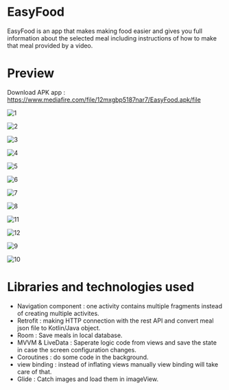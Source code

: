 # EasyFood
EasyFood is an app that makes making food easier and gives you full information about the selected meal including instructions of how to make that meal provided by a video.

# Preview

Download APK app : https://www.mediafire.com/file/12mxgbp5187nar7/EasyFood.apk/file

![1](https://github.com/BaraaAbuAlrob/EasyFood/assets/119497086/32693a9e-30f5-4acf-ac0e-a6291ee801b6)

![2](https://github.com/BaraaAbuAlrob/EasyFood/assets/119497086/e8259f7b-c7e4-412f-bd3b-7c1772644f49)

![3](https://github.com/BaraaAbuAlrob/EasyFood/assets/119497086/5e8cdadb-951a-4782-bf65-5a12e0809558)

![4](https://github.com/BaraaAbuAlrob/EasyFood/assets/119497086/3c5a3b73-8a87-4bfe-8ab2-f3a714b9809c)

![5](https://github.com/BaraaAbuAlrob/EasyFood/assets/119497086/949501c6-11a0-47d7-9c67-4b55a04b08ce)

![6](https://github.com/BaraaAbuAlrob/EasyFood/assets/119497086/bf147c7f-9b62-4ee7-bc9e-cef42dbaa4aa)

![7](https://github.com/BaraaAbuAlrob/EasyFood/assets/119497086/8c646513-1610-4a5d-9a59-8d0f6ed08d29)

![8](https://github.com/BaraaAbuAlrob/EasyFood/assets/119497086/218c2781-f35d-4306-9a8e-86896a732cd0)

![11](https://github.com/BaraaAbuAlrob/EasyFood/assets/119497086/437a9b82-8c71-4f93-a1f8-cc25b665914f)

![12](https://github.com/BaraaAbuAlrob/EasyFood/assets/119497086/044acc23-5b2e-4f3a-94c5-b3df6b34c098)

![9](https://github.com/BaraaAbuAlrob/EasyFood/assets/119497086/f50d3e4e-449a-4307-af9c-9a60f566c61d)

![10](https://github.com/BaraaAbuAlrob/EasyFood/assets/119497086/761809c7-49e0-4800-970d-19b346ad33fd)



# Libraries and technologies used
- Navigation component : one activity contains multiple fragments instead of creating multiple activites.
- Retrofit : making HTTP connection with the rest API and convert meal json file to Kotlin/Java object.
- Room : Save meals in local database.
- MVVM & LiveData : Saperate logic code from views and save the state in case the screen configuration changes.
- Coroutines : do some code in the background.
- view binding : instead of inflating views manually view binding will take care of that.
- Glide : Catch images and load them in imageView.

